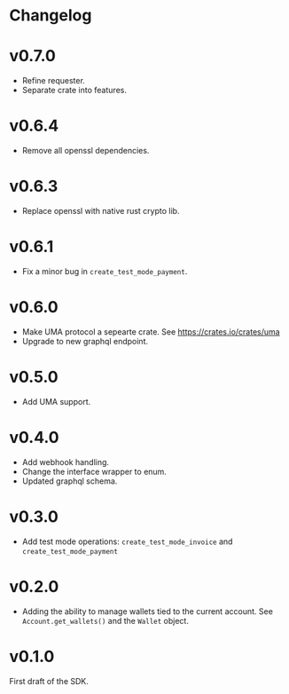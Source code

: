 # Changelog

# v0.7.0
- Refine requester.
- Separate crate into features.

# v0.6.4
- Remove all openssl dependencies.

# v0.6.3
- Replace openssl with native rust crypto lib.

# v0.6.1
- Fix a minor bug in `create_test_mode_payment`.

# v0.6.0
- Make UMA protocol a sepearte crate. See https://crates.io/crates/uma
- Upgrade to new graphql endpoint.

# v0.5.0
- Add UMA support.

# v0.4.0
- Add webhook handling.
- Change the interface wrapper to enum.
- Updated graphql schema.

# v0.3.0
- Add test mode operations: `create_test_mode_invoice` and `create_test_mode_payment`

# v0.2.0

- Adding the ability to manage wallets tied to the current account. See `Account.get_wallets()` and the `Wallet` object.

# v0.1.0

First draft of the SDK.
